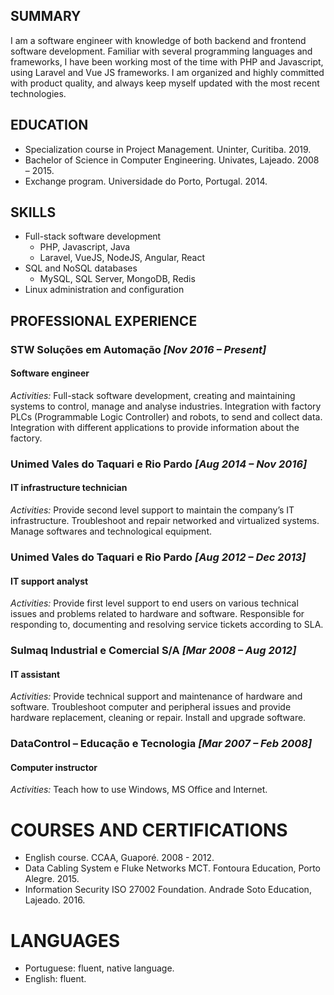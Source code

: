 ## SUMMARY

I am a software engineer with knowledge of both backend and frontend software development. Familiar with several programming languages and frameworks, I have been working most of the time with PHP and Javascript, using Laravel and Vue JS frameworks. I am organized and highly committed with product quality, and always keep myself updated with the most recent technologies. 

## EDUCATION

- Specialization course in Project Management. Uninter, Curitiba. 2019.
- Bachelor of Science in Computer Engineering. Univates, Lajeado. 2008 – 2015.
- Exchange program. Universidade do Porto, Portugal. 2014.

## SKILLS

*	Full-stack software development 
    * PHP, Javascript, Java
    * Laravel, VueJS, NodeJS, Angular, React
*	SQL and NoSQL databases
    *	MySQL, SQL Server, MongoDB, Redis
*	Linux administration and configuration

## PROFESSIONAL EXPERIENCE

###	STW Soluções em Automação *[Nov 2016 – Present]*

#### Software engineer
*Activities:* Full-stack software development, creating and maintaining systems to control, manage and analyse industries. Integration with factory PLCs (Programmable Logic Controller) and robots, to send and collect data. Integration with different applications to provide information about the factory.

###	Unimed Vales do Taquari e Rio Pardo *[Aug 2014 – Nov 2016]*

#### IT infrastructure technician 
*Activities:* Provide second level support to maintain the company’s IT infrastructure. Troubleshoot and repair networked and virtualized systems. Manage softwares and technological equipment.

###	Unimed Vales do Taquari e Rio Pardo *[Aug 2012 – Dec 2013]*

#### IT support analyst
*Activities:* Provide first level support to end users on various technical issues and problems related to hardware and software. Responsible for responding to, documenting and resolving service tickets according to SLA.

###	Sulmaq Industrial e Comercial S/A *[Mar 2008 – Aug 2012]*

#### IT assistant 
*Activities:* Provide technical support and maintenance of hardware and software.  Troubleshoot computer and peripheral issues and provide hardware replacement, cleaning or repair. Install and upgrade software. 

###	DataControl – Educação e Tecnologia *[Mar 2007 – Feb 2008]*

#### Computer instructor
*Activities:* Teach how to use Windows, MS Office and Internet.
 
# COURSES AND CERTIFICATIONS

*	English course. CCAA, Guaporé. 2008 - 2012.
*	Data Cabling System e Fluke Networks MCT. Fontoura Education, Porto Alegre. 2015. 
*	Information Security ISO 27002 Foundation. Andrade Soto Education, Lajeado. 2016.

# LANGUAGES

*	Portuguese: fluent, native language.
*	English: fluent.
